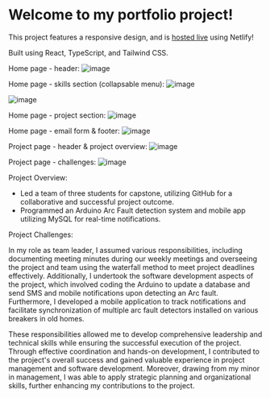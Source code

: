 # Welcome to my portfolio project! 

This project features a responsive design, and is [hosted live](https://suhassunder.com/) using Netlify!

Built using React, TypeScript, and Tailwind CSS.

Home page - header:
![image](https://github.com/suhas-sunder/react-portfolio-proj/assets/77464593/919bbae2-2074-41a7-ba6f-885349caab54)

Home page - skills section (collapsable menu):
![image](https://github.com/suhas-sunder/react-portfolio-proj/assets/77464593/c58cb169-f714-4512-9027-3a6596ed43cd)

![image](https://github.com/suhas-sunder/react-portfolio-proj/assets/77464593/c9666918-552b-4195-a306-2b4a0bcddafa)

Home page - project section:
![image](https://github.com/suhas-sunder/react-portfolio-proj/assets/77464593/dab769db-79f5-4ca4-87c2-11d7afbedcfb)

Home page - email form & footer:
![image](https://github.com/suhas-sunder/react-portfolio-proj/assets/77464593/56e54a10-f934-4dd8-ae4c-fbb2b125cdb8)

Project page - header & project overview:
![image](https://github.com/suhas-sunder/react-portfolio-proj/assets/77464593/bf2482f8-b053-43c9-890a-95ad10db48b1)

Project page - challenges:
![image](https://github.com/suhas-sunder/react-portfolio-proj/assets/77464593/b7b6d9b7-049e-4df2-89a4-83f7fac74561)

Project Overview:

  - Led a team of three students for capstone, utilizing GitHub for a collaborative and successful project outcome.
  - Programmed an Arduino Arc Fault detection system and mobile app utilizing MySQL for real-time notifications.

Project Challenges:

In my role as team leader, I assumed various responsibilities, including documenting meeting minutes during our weekly meetings and overseeing the project and team using the waterfall method to meet project deadlines effectively. Additionally, I undertook the software development aspects of the project, which involved coding the Arduino to update a database and send SMS and mobile notifications upon detecting an Arc fault. Furthermore, I developed a mobile application to track notifications and facilitate synchronization of multiple arc fault detectors installed on various breakers in old homes.

These responsibilities allowed me to develop comprehensive leadership and technical skills while ensuring the successful execution of the project. Through effective coordination and hands-on development, I contributed to the project's overall success and gained valuable experience in project management and software development. Moreover, drawing from my minor in management, I was able to apply strategic planning and organizational skills, further enhancing my contributions to the project.
